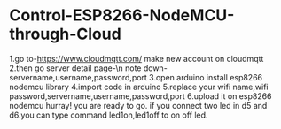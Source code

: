 # Control-ESP8266-NodeMCU-through-Cloud

1.go to-https://www.cloudmqtt.com/
make new account on cloudmqtt
2.then go server detail page-\n
note down-servername,username,password,port
3.open arduino
install esp8266 nodemcu library
4.import code in arduino
5.replace your wifi name,wifi password,servername,username,password,port
6.upload it on esp8266 nodemcu
hurray! you are ready to go.
if you connect two led in d5 and d6.you can type command led1on,led1off to on off led.
